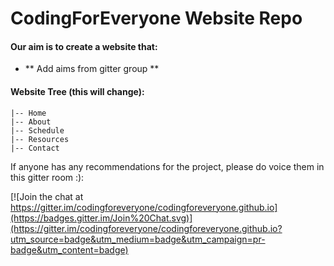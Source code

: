 # CodingForEveryone Website Repo

#### Our aim is to create a website that:
 -  ** Add aims from gitter group **

####  Website Tree (this will change):

```
|-- Home
|-- About
|-- Schedule
|-- Resources
|-- Contact
```

If anyone has any recommendations for the project, please do voice them in this gitter room :):

[![Join the chat at https://gitter.im/codingforeveryone/codingforeveryone.github.io](https://badges.gitter.im/Join%20Chat.svg)](https://gitter.im/codingforeveryone/codingforeveryone.github.io?utm_source=badge&utm_medium=badge&utm_campaign=pr-badge&utm_content=badge)
